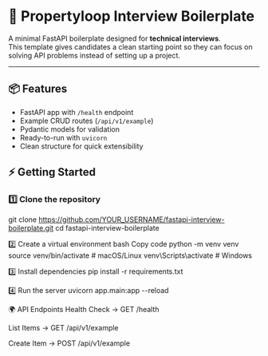 # 🚀 Propertyloop Interview Boilerplate

A minimal FastAPI boilerplate designed for **technical interviews**.  
This template gives candidates a clean starting point so they can focus on solving API problems instead of setting up a project.

---

## 📦 Features
- FastAPI app with `/health` endpoint  
- Example CRUD routes (`/api/v1/example`)  
- Pydantic models for validation  
- Ready-to-run with `uvicorn`  
- Clean structure for quick extensibility  

## ⚡ Getting Started

### 1️⃣ Clone the repository
git clone https://github.com/YOUR_USERNAME/fastapi-interview-boilerplate.git
cd fastapi-interview-boilerplate

2️⃣ Create a virtual environment
bash
Copy code
python -m venv venv
source venv/bin/activate   # macOS/Linux
venv\Scripts\activate      # Windows

3️⃣ Install dependencies
pip install -r requirements.txt

4️⃣ Run the server
uvicorn app.main:app --reload

🌍 API Endpoints
Health Check → GET /health

List Items → GET /api/v1/example

Create Item → POST /api/v1/example
